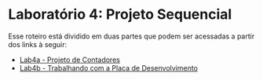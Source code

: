 # Laboratório 4: Projeto Sequencial

Esse roteiro está dividido em duas partes que podem ser acessadas a partir dos links à seguir:

- [Lab4a - Projeto de Contadores](./spec-part-a.md)
- [Lab4b - Trabalhando com a Placa de Desenvolvimento](./spec-part-b.md)
